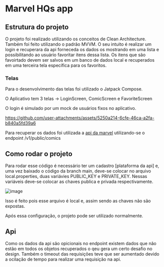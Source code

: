 # Marvel HQs app

## Estrutura do projeto
O projeto foi realizado utilizando os conceitos de Clean Architecture. Também foi feito utilizando o padrão MVVM.
O seu intuito é realizar um login e recuperara da api forneceda os dados os mostrando em uma lista e possibilitando ao usuário favoritar itens dessa lista.
Os itens que são favoirtado devem ser salvos em um banco de dados local e recuperados em uma terceira tela específica para os favoritos.

### Telas

Para o desenvolvimento das telas foi utilizado o Jatpack Compose.

O Aplicativo tem 3 telas -> LoginScreen, ComicScreen e FavoriteScreen

O login é simulado por um mock de usuários fixos no aplicativo.


https://github.com/user-attachments/assets/5250a214-6cfe-46ca-a2fa-b840a5fd39a6

Para recuperar os dados foi utilizada a [api da marvel](https://developer.marvel.com/) utilizando-se o endpoint  /v1/public/comics  

## Como rodar o projeto

Para rodar esse código é necessário ter um cadastro [plataforma da api] e, uma vez baixado o código da branch main, deve-se colocar no arquivo local.properties, duas variávies PUBLIC_KEY e PRIVATE_KEY. Nessas variáveis deve-se colocar as chaves publica e privada respectivamente.

![image](https://github.com/user-attachments/assets/ed63ca68-aa24-48ad-bc00-723be8a926f8)

Isso é feito pois esse arquivo é local e, assim sendo as chaves não são expostas.

Após essa configuração, o projeto pode ser utilizado normalmente.

## Api

Como os dados da api são opicionais no endpoint existem dados que não estão em todos os objetos recuperados o qeu gera um certo desafio no design.
Também o timeout das requisições teve que ser aumentado devido a ocilação de tempo para realizar uma requisição na api.



